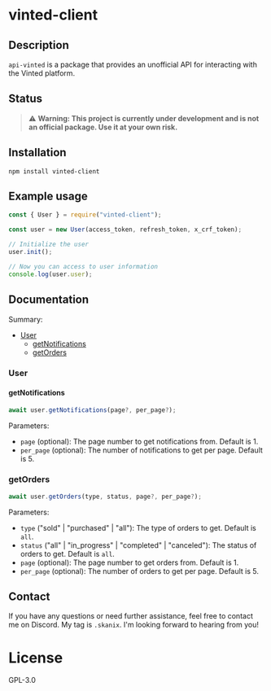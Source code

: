 # vinted-client

## Description

`api-vinted` is a package that provides an unofficial API for interacting with the Vinted platform.

## Status

> ⚠️ **Warning: This project is currently under development and is not an official package. Use it at your own risk.**

## Installation

```
npm install vinted-client
```

## Example usage

```javascript
const { User } = require("vinted-client");

const user = new User(access_token, refresh_token, x_crf_token);

// Initialize the user
user.init();

// Now you can access to user information
console.log(user.user);
```

## Documentation

Summary:

- [User](#user)
  - [getNotifications](#getnotifications)
  - [getOrders](#getorders)

### User

#### getNotifications

```javascript
await user.getNotifications(page?, per_page?);
```

Parameters:

- `page` (optional): The page number to get notifications from. Default is 1.
- `per_page` (optional): The number of notifications to get per page. Default is 5.

### getOrders

```javascript
await user.getOrders(type, status, page?, per_page?);
```

Parameters:

- `type` ("sold" | "purchased" | "all"): The type of orders to get. Default is `all`.
- `status` ("all" | "in_progress" | "completed" | "canceled"): The status of orders to get. Default is `all`.
- `page` (optional): The page number to get orders from. Default is 1.
- `per_page` (optional): The number of orders to get per page. Default is 5.

## Contact

If you have any questions or need further assistance, feel free to contact me on Discord. My tag is `.skanix`. I'm looking forward to hearing from you!

# License

GPL-3.0
